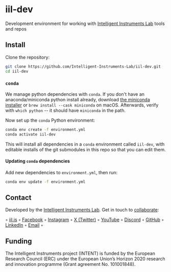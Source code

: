 # iil-dev

Development environment for working with [Intelligent Instruments Lab](https://iil.is) tools and repos

## Install

Clone the repository:

```sh
git clone https://github.com/Intelligent-Instruments-Lab/iil-dev.git
cd iil-dev
```

### `conda`

We manage python dependencies with `conda`. If you don't have an anaconda/miniconda python install already, download [the miniconda installer](https://docs.conda.io/en/latest/miniconda.html) or `brew install --cask miniconda` on macOS. Afterwards, verify with `which python` -- it should have `miniconda` in the path.

Now set up the `conda` Python environment:

```sh
conda env create -f environment.yml
conda activate iil-dev
```

This will install all dependencies in a `conda` environment called `iil-dev`, with editable installs of the git submodules in this repo so that you can edit them.

#### Updating `conda` dependencies

Add new dependencies to `environment.yml`, then run:

```sh
conda env update -f environment.yml
```

## Contact

Developed by the [Intelligent Instruments Lab](https://iil.is/about). Get in touch to [collaborate](https://iil.is/collaborate):

 ◦ <a href="https://iil.is" target="_blank" rel="noopener" title="Intelligent Instrumets Lab">iil.is</a> ◦ 
<a href="https://facebook.com/intelligentinstrumentslab" target="_blank" rel="noopener" title="facebook.com">Facebook</a> ◦ 
<a href="https://instagram.com/intelligentinstruments" target="_blank" rel="noopener" title="instagram.com">Instagram</a> ◦ 
<a href="https://x.com/_iil_is" target="_blank" rel="noopener" title="x.com">X (Twitter)</a> ◦ 
<a href="https://youtube.com/@IntelligentInstruments" target="_blank" rel="noopener" title="youtube.com">YouTube</a> ◦ 
<a href="https://discord.gg/fY9GYMebtJ" target="_blank" rel="noopener" title="discord.gg">Discord</a> ◦ 
<a href="https://github.com/intelligent-instruments-lab" target="_blank" rel="noopener" title="github.com">GitHub</a> ◦ 
<a href="https://www.linkedin.com/company/intelligent-instruments-lab" target="_blank" rel="noopener" title="www.linkedin.com">LinkedIn</a> ◦ 
<a href="mailto:iil@lhi.is" target="_blank" rel="noopener" title="">Email</a> ◦ 

## Funding

The Intelligent Instruments project (INTENT) is funded by the European Research Council (ERC) under the European Union’s Horizon 2020 research and innovation programme (Grant agreement No. 101001848).
